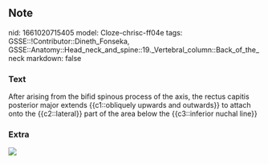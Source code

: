 ## Note
nid: 1661020715405
model: Cloze-chrisc-ff04e
tags: GSSE::!Contributor::Dineth_Fonseka, GSSE::Anatomy::Head_neck_and_spine::19._Vertebral_column::Back_of_the_neck
markdown: false

### Text
<div>
  After arising from the bifid spinous process of the axis, the
  rectus capitis posterior major extends {{c1::obliquely upwards
  and outwards}} to attach onto the {{c2::lateral}} part of the
  area below the {{c3::inferior nuchal line}}
</div>

### Extra
<img src="paste-e006b2fd94d30d696ded5179f9e9db06d5e5c55e.png">
